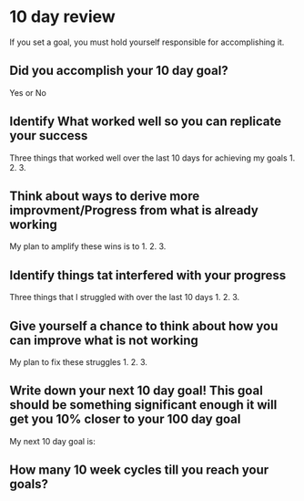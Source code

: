 # 10 day review
If you set a goal, you must hold yourself responsible for accomplishing it.

## Did you accomplish your 10 day goal?
Yes or No

## Identify What worked well so you can replicate your success
Three things that worked well over the last 10 days for achieving my goals
1. 
2. 
3.
## Think about ways to derive more improvment/Progress from what is already working
My plan to amplify these wins is to
1.
2. 
3. 
## Identify things tat interfered with your progress
Three things that  I struggled with over the last 10 days
1.
2. 
3. 
## Give yourself a chance to think about how you can improve what is not working
My plan to fix these struggles
1. 
2. 
3. 
## Write down your next 10 day goal! This goal should be something significant enough it will get you 10% closer to your 100 day goal
My next 10 day goal is:



## How many 10 week cycles till you reach your goals?

